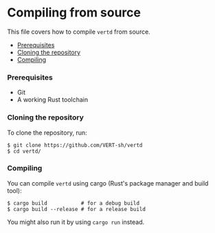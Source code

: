# Compiling from source

This file covers how to compile `vertd` from source.

- [Prerequisites](#prerequisites)
- [Cloning the repository](#cloning-the-repository)
- [Compiling](#compiling)

### Prerequisites

- Git
- A working Rust toolchain

### Cloning the repository

To clone the repository, run:

```shell
$ git clone https://github.com/VERT-sh/vertd
$ cd vertd/
```

### Compiling

You can compile `vertd` using cargo (Rust's package manager and build tool):

```shell
$ cargo build           # for a debug build
$ cargo build --release # for a release build
```

You might also run it by using `cargo run` instead.
